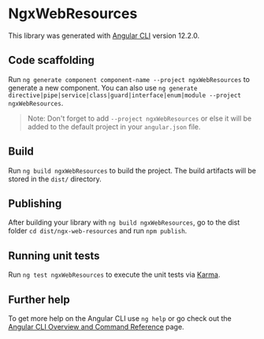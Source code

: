 # NgxWebResources

This library was generated with [Angular CLI](https://github.com/angular/angular-cli) version 12.2.0.

## Code scaffolding

Run `ng generate component component-name --project ngxWebResources` to generate a new component. You can also use `ng generate directive|pipe|service|class|guard|interface|enum|module --project ngxWebResources`.
> Note: Don't forget to add `--project ngxWebResources` or else it will be added to the default project in your `angular.json` file. 

## Build

Run `ng build ngxWebResources` to build the project. The build artifacts will be stored in the `dist/` directory.

## Publishing

After building your library with `ng build ngxWebResources`, go to the dist folder `cd dist/ngx-web-resources` and run `npm publish`.

## Running unit tests

Run `ng test ngxWebResources` to execute the unit tests via [Karma](https://karma-runner.github.io).

## Further help

To get more help on the Angular CLI use `ng help` or go check out the [Angular CLI Overview and Command Reference](https://angular.io/cli) page.
